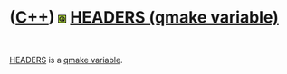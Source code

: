 



 

 

 

 

 

([C++](Cpp.md)) ![Qt](PicQt.png) [HEADERS (qmake variable)](CppQmakeHeaders.md)
=================================================================================

 

[HEADERS](CppQmakeHeaders.md) is a [qmake
variable](CppQmakeVariable.md).

 

 

 

 

 





 



